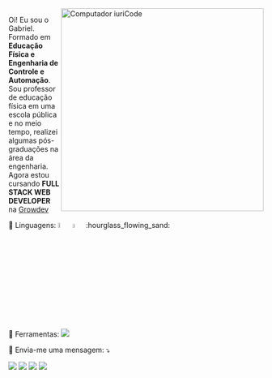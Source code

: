 <img src="https://raw.githubusercontent.com/MicaelliMedeiros/micaellimedeiros/master/image/computer-illustration.png" min-width="400px" max-width="400px" width="400px" align="right" alt="Computador iuriCode">

<p align="left"> 
  Oi! Eu sou o Gabriel.<br> 
  Formado em  <strong>Educação Física e Engenharia de Controle e Automação</strong>.<br>
  Sou professor de educação física em uma escola pública e no meio tempo, realizei algumas pós-graduações na área da engenharia.<br>
  Agora estou cursando  <strong>FULL STACK WEB DEVELOPER</strong> na <a href="https://www.growdev.com.br"> Growdev</a>
</p>

<p align="left">
  🦄 Linguagens: <img src="https://img.shields.io/badge/HTML-239120?style=for-the-badge&logo=html5&logoColor=white" width=5%/> <img src="https://img.shields.io/badge/CSS-239120?style=for-the-badge&logo=css3&logoColor=white" width=4.4% /> :hourglass_flowing_sand:

</p>

<p align="left">
  💼 Ferramentas: <img src="https://img.shields.io/badge/Bootstrap-563D7C?style=for-the-badge&logo=bootstrap&logoColor=white" />
</p>

<p align="left">
  💌 Envia-me uma mensagem: ⤵️
</p>

<p align="left">
  <a href="camargogabriel1992@gmail.com" alt="Gmail">
  <img src="https://img.shields.io/badge/-Gmail-FF0000?style=flat-square&labelColor=FF0000&logo=gmail&logoColor=white&link=camargogabriel1992@gmail.com" /></a>

  <a href="https://www.linkedin.com/in/gabriel-camargo-53031373/" alt="Linkedin">
  <img src="https://img.shields.io/badge/-Linkedin-0e76a8?style=flat-square&logo=Linkedin&logoColor=white&link=https://www.linkedin.com/in/gabriel-camargo-53031373/" /></a>

  <a href="https://wa.me/5567996274793" alt="WhatsApp">
  <img src="https://img.shields.io/badge/-WhatsApp-25d366?style=flat-square&labelColor=25d366&logo=whatsapp&logoColor=white&link=https://wa.me/5567996274793"/></a>

  <a href="#" alt="Instagram">
  <img src="https://img.shields.io/badge/-Instagram-DF0174?style=flat-square&labelColor=DF0174&logo=instagram&logoColor=white&link=https://www.instagram.com/gabriel.camargo_/"/></a>
</p>  

